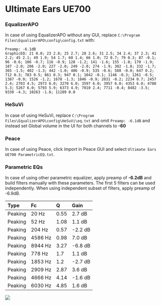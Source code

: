 # Ultimate Ears UE700

### EqualizerAPO
In case of using EqualizerAPO without any GUI, replace `C:\Program Files\EqualizerAPO\config\config.txt`
with:
```
Preamp: -6.1dB
GraphicEQ: 21 0.0; 23 2.8; 25 2.7; 28 2.6; 31 2.5; 34 2.4; 37 2.3; 41 2.2; 45 2.1; 49 1.9; 54 1.7; 60 1.4; 66 1.0; 72 0.7; 79 0.3; 87 -0.1; 96 -0.6; 106 -0.7; 116 -0.9; 128 -1.2; 141 -1.6; 155 -1.8; 170 -1.9; 187 -2.0; 206 -2.0; 227 -2.0; 249 -2.0; 274 -1.9; 302 -1.8; 332 -1.7; 365 -1.5; 402 -1.3; 442 -1.0; 486 -0.9; 535 -0.6; 588 -0.0; 647 0.2; 712 0.3; 783 0.5; 861 0.3; 947 0.1; 1042 -0.1; 1146 -0.3; 1261 -0.5; 1387 -0.9; 1526 -1.2; 1678 -1.3; 1846 -0.9; 2031 -0.2; 2234 0.7; 2457 2.4; 2703 4.5; 2973 6.0; 3270 6.0; 3597 6.0; 3957 6.0; 4353 6.0; 4788 5.3; 5267 6.0; 5793 5.9; 6373 4.9; 7010 2.4; 7711 -0.4; 8482 -3.5; 9330 -4.3; 10263 -1.6; 11289 0.0
```

### HeSuVi
In case of using HeSuVi, replace `C:\Program Files\EqualizerAPO\config\HeSuVi\eq.txt` and omit `Preamp:
-6.1dB` and instead set Global volume in the UI for both channels to **-60**

### Peace
In case of using Peace, click *Import* in Peace GUI and select `Ultimate Ears UE700 ParametricEQ.txt`.

### Parametric EQs
In case of using other parametric equalizer, apply preamp of **-6.2dB** and build filters manually
with these parameters. The first 5 filters can be used independently.
When using independent subset of filters, apply preamp of -6.9dB.

| Type    | Fc      |    Q | Gain    |
|:--------|:--------|:-----|:--------|
| Peaking | 20 Hz   | 0.55 | 2.7 dB  |
| Peaking | 52 Hz   | 1.08 | 1.1 dB  |
| Peaking | 204 Hz  | 0.57 | -2.2 dB |
| Peaking | 4586 Hz | 0.98 | 7.0 dB  |
| Peaking | 8944 Hz | 3.27 | -6.8 dB |
| Peaking | 778 Hz  | 1.7  | 1.1 dB  |
| Peaking | 1853 Hz | 1.2  | -2.7 dB |
| Peaking | 2909 Hz | 2.87 | 3.6 dB  |
| Peaking | 4666 Hz | 4.14 | -1.6 dB |
| Peaking | 6030 Hz | 4.85 | 1.6 dB  |

![](https://raw.githubusercontent.com/jaakkopasanen/AutoEq/master/results/innerfidelity/sbaf-serious/Ultimate%20Ears%20UE700/Ultimate%20Ears%20UE700.png)